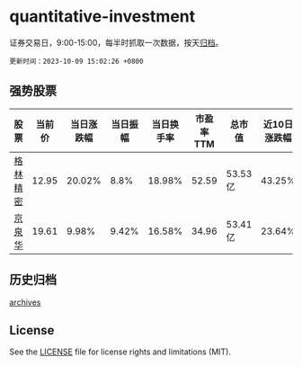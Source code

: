 # quantitative-investment

证券交易日，9:00-15:00，每半时抓取一次数据，按天[归档](archives)。

`更新时间：2023-10-09 15:02:26 +0800`

## 强势股票

|股票|当前价|当日涨跌幅|当日振幅|当日换手率|市盈率TTM|总市值|近10日涨跌幅|
|----|----|----|----|----|----|----|----|
|[格林精密](https://xueqiu.com/S/SZ300968)|12.95|20.02%|8.8%|18.98%|52.59|53.53亿|43.25%|
|[京泉华](https://xueqiu.com/S/SZ002885)|19.61|9.98%|9.42%|16.58%|34.96|53.41亿|23.64%|

## 历史归档

[archives](archives)

## License

See the [LICENSE](LICENSE) file for license rights and limitations (MIT).